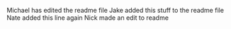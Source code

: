 Michael has edited the readme file
Jake added this stuff to the readme file
Nate added this line again
Nick made an edit to readme
